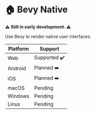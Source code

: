 # 🏠 Bevy Native

**⚠️ Still in early development. ⚠️**

Use Bevy to render native user interfaces.

Platform | Support |
--- | --- | 
Web | Supported ✔️ |
Android | Planned ➡️ |
iOS | Planned ➡️ |
macOS | Pending |
Windows | Pending |
Linux | Pending |
